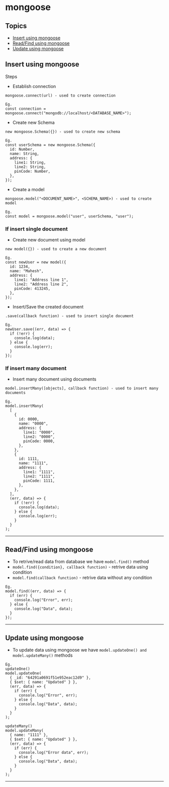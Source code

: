 # mongoose

## Topics

- [Insert using mongoose](#insert-using-mongoose)
- [Read/Find using mongoose](#readfind-using-mongoose)
- [Update using mongoose](#update-using-mongoose)

## Insert using mongoose

Steps

- Establish connection

```
mongoose.connect(url) - used to create connection

Eg.
const connection = mongoose.connect("mongodb://localhost/<DATABASE_NAME>");
```

- Create new Schema

```
new mongoose.Schema({}) - used to create new schema

Eg.
const userSchema = new mongoose.Schema({
  id: Number,
  name: String,
  address: {
    line1: String,
    line2: String,
    pinCode: Number,
  },
});
```

- Create a model

```
mongoose.model("<DOCUMENT_NAME>", <SCHEMA_NAME>) - used to create model

Eg.
const model = mongoose.model("user", userSchema, "user");
```

### If insert single document

- Create new document using model

```
new model({}) - used to create a new document

Eg.
const newUser = new model({
  id: 1234,
  name: "Mahesh",
  address: {
    line1: "Address line 1",
    line2: "Address line 2",
    pinCode: 413245,
  },
});
```

- Insert/Save the created document

```
.save(callback function) - used to insert single document

Eg.
newUser.save((err, data) => {
  if (!err) {
    console.log(data);
  } else {
    console.log(err);
  }
});
```

### If insert many document

- Insert many document using documents

```
model.insertMany([objects], callback function) - used to insert many documents

Eg.
model.insertMany(
  [
    {
      id: 0000,
      name: "0000",
      address: {
        line1: "0000",
        line2: "0000",
        pinCode: 0000,
      },
    },
    {
      id: 1111,
      name: "1111",
      address: {
        line1: "1111",
        line2: "1111",
        pinCode: 1111,
      },
    },
  ],
  (err, data) => {
    if (!err) {
      console.log(data);
    } else {
      console.log(err);
    }
  }
);
```

---

## Read/Find using mongoose

- To retrive/read data from database we have `model.find()` method
- `model.find({condition}, callback function)` - retrive data using condition
- `model.find(callback function)` - retrive data without any condition

```
Eg.
model.find((err, data) => {
  if (err) {
    console.log("Error", err);
  } else {
    console.log("Data", data);
  }
});
```

---

## Update using mongoose

- To update data using mongoose we have `model.updateOne() and model.updateMany()` methods

```
Eg.
updateOne()
model.updateOne(
  { _id: "64291a0691f51e952eac12d9" },
  { $set: { name: "Updated" } },
  (err, data) => {
    if (err) {
      console.log("Error", err);
    } else {
      console.log("Data", data);
    }
  }
);

updateMany()
model.updateMany(
  { name: "1111" },
  { $set: { name: "Updated" } },
  (err, data) => {
    if (err) {
      console.log("Error data", err);
    } else {
      console.log("Data", data);
    }
  }
);
```

---

